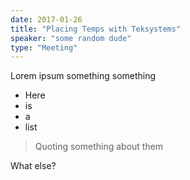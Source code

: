 ```yaml
---
date: 2017-01-26
title: "Placing Temps with Teksystems"
speaker: "some random dude"
type: "Meeting"
---
```


Lorem ipsum something something

* Here
* is
* a
* list

> Quoting something about them

What else?
